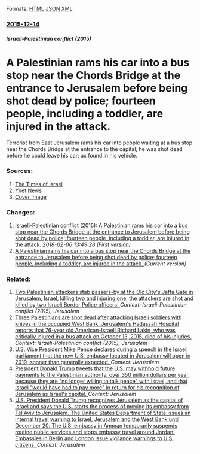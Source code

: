 
Formats: [HTML](/news/2015/12/14/a-palestinian-rams-his-car-into-a-bus-stop-near-the-chords-bridge-at-the-entrance-to-jerusalem-before-being-shot-dead-by-police-fourteen-pe.html)  [JSON](/news/2015/12/14/a-palestinian-rams-his-car-into-a-bus-stop-near-the-chords-bridge-at-the-entrance-to-jerusalem-before-being-shot-dead-by-police-fourteen-pe.json)  [XML](/news/2015/12/14/a-palestinian-rams-his-car-into-a-bus-stop-near-the-chords-bridge-at-the-entrance-to-jerusalem-before-being-shot-dead-by-police-fourteen-pe.xml)  

### [2015-12-14](/news/2015/12/14/index.md)

##### Israeli-Palestinian conflict (2015)
# A Palestinian rams his car into a bus stop near the Chords Bridge at the entrance to Jerusalem before being shot dead by police; fourteen people, including a toddler, are injured in the attack. 

Terrorist from East Jerusalem rams his car into people waiting at a bus stop near the Chords Bridge at the entrance to the capital; he was shot dead before he could leave his car; ax found in his vehicle.


### Sources:

1. [The Times of Israel](http://www.timesofisrael.com/at-least-9-injured-in-terror-attack-at-jerusalems-chords-bridge/)
2. [Ynet News](http://www.ynetnews.com/articles/0,7340,L-4739169,00.html)
2. [Cover Image](http://www.ynetnews.com/PicServer4/2015/12/14/6694727/5.jpg)

### Changes:

1. [Israeli-Palestinian conflict (2015): A Palestinian rams his car into a bus stop near the Chords Bridge at the entrance to Jerusalem before being shot dead by police; fourteen people, including a toddler, are injured in the attack. ](/news/2015/12/14/israeli-palestinian-conflict-2015-a-palestinian-rams-his-car-into-a-bus-stop-near-the-chords-bridge-at-the-entrance-to-jerusalem-before-b.md) _2018-02-06 13:49:28 (First version)_
1. [A Palestinian rams his car into a bus stop near the Chords Bridge at the entrance to Jerusalem before being shot dead by police; fourteen people, including a toddler, are injured in the attack. ](/news/2015/12/14/a-palestinian-rams-his-car-into-a-bus-stop-near-the-chords-bridge-at-the-entrance-to-jerusalem-before-being-shot-dead-by-police-fourteen-pe.md) _(Current version)_

### Related:

1. [Two Palestinian attackers stab passers-by at the Old City's Jaffa Gate in Jerusalem, Israel, killing two and injuring one; the attackers are shot and killed by two Israeli Border Police officers. ](/news/2015/12/23/two-palestinian-attackers-stab-passers-by-at-the-old-city-s-jaffa-gate-in-jerusalem-israel-killing-two-and-injuring-one-the-attackers-are.md) _Context: Israeli-Palestinian conflict (2015), Jerusalem_
2. [Three Palestinians are shot dead after attacking Israeli soldiers with knives in the occupied West Bank. Jerusalem's Hadassah Hospital reports that 76-year old American-Israeli Richard Lakin, who was critically injured in a bus attack on October 13, 2015, died of his injuries. ](/news/2015/10/27/three-palestinians-are-shot-dead-after-attacking-israeli-soldiers-with-knives-in-the-occupied-west-bank-jerusalem-s-hadassah-hospital-repor.md) _Context: Israeli-Palestinian conflict (2015), Jerusalem_
3. [U.S. Vice President Mike Pence declares during a speech in the Israeli parliament that the new U.S. embassy located in Jerusalem will open in 2019, sooner than generally expected. ](/news/2018/01/22/u-s-vice-president-mike-pence-declares-during-a-speech-in-the-israeli-parliament-that-the-new-u-s-embassy-located-in-jerusalem-will-open-i.md) _Context: Jerusalem_
4. [President Donald Trump tweets that the U.S. may withhold future payments to the Palestinian authority, over 350 million dollars per year, because they are "no longer willing to talk peace" with Israel, and that Israel "would have had to pay more" in return for his recognition of Jerusalem as Israel's capital. ](/news/2018/01/2/president-donald-trump-tweets-that-the-u-s-may-withhold-future-payments-to-the-palestinian-authority-over-350-million-dollars-per-year-be.md) _Context: Jerusalem_
5. [U.S. President Donald Trump recognizes Jerusalem as the capital of Israel and says the U.S. starts the process of moving its embassy from Tel Aviv to Jerusalem. The United States Department of State issues an internal travel warning to Israel, Jerusalem and the West Bank until December 20. The U.S. embassy in Amman temporarily suspends routine public services and stops embassy travel around Jordan. Embassies in Berlin and London issue vigilance warnings to U.S. citizens. ](/news/2017/12/6/u-s-president-donald-trump-recognizes-jerusalem-as-the-capital-of-israel-and-says-the-u-s-starts-the-process-of-moving-its-embassy-from-te.md) _Context: Jerusalem_
